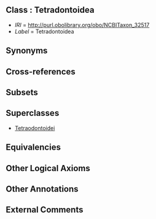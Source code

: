
## Class : Tetradontoidea

 * *IRI* = http://purl.obolibrary.org/obo/NCBITaxon_32517
 * *Label* = Tetradontoidea

## Synonyms


## Cross-references


## Subsets


## Superclasses

 * [Tetraodontoidei](../../NCBITaxon/28/NCBITaxon_31028.md)

## Equivalencies


## Other Logical Axioms


## Other Annotations


## External Comments


